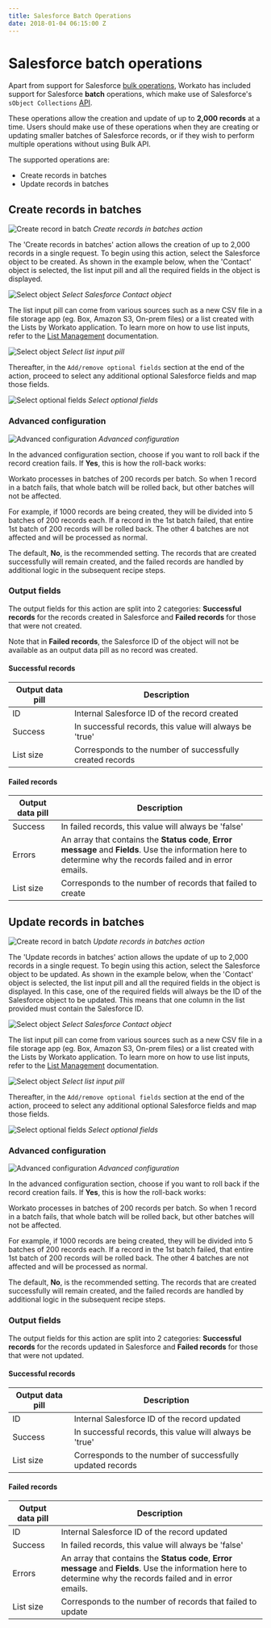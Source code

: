 ```yaml
---
title: Salesforce Batch Operations
date: 2018-01-04 06:15:00 Z
---
```


# Salesforce batch operations

Apart from support for Salesforce [bulk operations](/connectors/salesforce.md#working-with-bulk-data-load-jobs-in-salesforce), Workato has included support for Salesforce **batch** operations, which make use of Salesforce's `sObject Collections` [API](https://developer.salesforce.com/docs/atlas.en-us.api_rest.meta/api_rest/resources_composite_sobjects_collections.htm).

These operations allow the creation and update of up to **2,000 records** at a time. Users should make use of these operations when they are creating or updating smaller batches of Salesforce records, or if they wish to perform multiple operations without using Bulk API.  

The supported operations are:

  - Create records in batches
  - Update records in batches

## Create records in batches

![Create record in batch](/assets/images/salesforce-docs/batch-create-action.png)
*Create records in batches action*

The 'Create records in batches' action allows the creation of up to 2,000 records in a single request. To begin using this action, select the Salesforce object to be created. As shown in the example below, when the 'Contact' object is selected, the list input pill and all the required fields in the object is displayed.

![Select object](/assets/images/salesforce-docs/salesforce-batch-select-object.gif)
*Select Salesforce Contact object*

The list input pill can come from various sources such as a new CSV file in a file storage app (eg. Box, Amazon S3, On-prem files) or a list created with the Lists by Workato application. To learn more on how to use list inputs, refer to the [List Management](/features/list-management.md) documentation.

![Select object](/assets/images/salesforce-docs/salesforce-batch-select-object.png)
*Select list input pill*

Thereafter, in the `Add/remove optional fields` section at the end of the action, proceed to select any additional optional Salesforce fields and map those fields. 

![Select optional fields](/assets/images/salesforce-docs/batch-select-optional-fields.png)
*Select optional fields*

### Advanced configuration

![Advanced configuration](/assets/images/salesforce-docs/batch-advanced-config.png)
*Advanced configuration*

In the advanced configuration section, choose if you want to roll back if the record creation fails. If **Yes**, this is how the roll-back works:

Workato processes in batches of 200 records per batch. So when 1 record in a batch fails, that whole batch will be rolled back, but other batches will not be affected.

For example, if 1000 records are being created, they will be divided into 5 batches of 200 records each. If a record in the 1st batch failed, that entire 1st batch of 200 records will be rolled back. The other 4 batches are not affected and will be processed as normal.

The default, **No**, is the recommended setting. The records that are created successfully will remain created, and the failed records are handled by additional logic in the subsequent recipe steps.


### Output fields

The output fields for this action are split into 2 categories: **Successful records** for the records created in Salesforce and **Failed records** for those that were not created.

Note that in **Failed records**, the Salesforce ID of the object will not be available as an output data pill as no record was created.

#### Successful records

| Output data pill | Description |
|------------------|-------------|
| ID | Internal Salesforce ID of the record created |
| Success | In successful records, this value will always be 'true'|
| List size | Corresponds to the number of successfully created records |

#### Failed records

| Output data pill | Description |
|------------------|-------------|
| Success | In failed records, this value will always be 'false'|
| Errors | An array that contains the **Status code**, **Error message** and **Fields**. Use the information here to determine why the records failed and in error emails.
| List size | Corresponds to the number of records that failed to create |


## Update records in batches

![Create record in batch](/assets/images/salesforce-docs/batch-update-action.png)
*Update records in batches action*

The 'Update records in batches' action allows the update of up to 2,000 records in a single request. To begin using this action, select the Salesforce object to be updated. As shown in the example below, when the 'Contact' object is selected, the list input pill and all the required fields in the object is displayed. In this case, one of the required fields will always be the ID of the Salesforce object to be updated. This means that one column in the list provided must contain the Salesforce ID.

![Select object](/assets/images/salesforce-docs/salesforce-batch-select-object.gif)
*Select Salesforce Contact object*

The list input pill can come from various sources such as a new CSV file in a file storage app (eg. Box, Amazon S3, On-prem files) or a list created with the Lists by Workato application. To learn more on how to use list inputs, refer to the [List Management](/features/list-management.md) documentation.

![Select object](/assets/images/salesforce-docs/salesforce-batch-select-object.png)
*Select list input pill*

Thereafter, in the `Add/remove optional fields` section at the end of the action, proceed to select any additional optional Salesforce fields and map those fields. 

![Select optional fields](/assets/images/salesforce-docs/batch-select-optional-fields.png)
*Select optional fields*

### Advanced configuration

![Advanced configuration](/assets/images/salesforce-docs/batch-advanced-config.png)
*Advanced configuration*

In the advanced configuration section, choose if you want to roll back if the record creation fails. If **Yes**, this is how the roll-back works:

Workato processes in batches of 200 records per batch. So when 1 record in a batch fails, that whole batch will be rolled back, but other batches will not be affected.

For example, if 1000 records are being created, they will be divided into 5 batches of 200 records each. If a record in the 1st batch failed, that entire 1st batch of 200 records will be rolled back. The other 4 batches are not affected and will be processed as normal.

The default, **No**, is the recommended setting. The records that are created successfully will remain created, and the failed records are handled by additional logic in the subsequent recipe steps.

### Output fields

The output fields for this action are split into 2 categories: **Successful records** for the records updated in Salesforce and **Failed records** for those that were not updated.

#### Successful records

| Output data pill | Description |
|------------------|-------------|
| ID | Internal Salesforce ID of the record updated |
| Success | In successful records, this value will always be 'true'|
| List size | Corresponds to the number of successfully updated records |

#### Failed records

| Output data pill | Description |
|------------------|-------------|
| ID | Internal Salesforce ID of the record updated |
| Success | In failed records, this value will always be 'false'|
| Errors | An array that contains the **Status code**, **Error message** and **Fields**. Use the information here to determine why the records failed and in error emails.
| List size | Corresponds to the number of records that failed to update |
